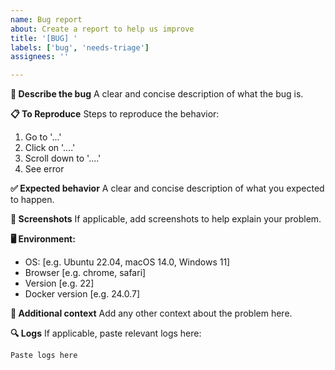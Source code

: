 ```yaml
---
name: Bug report
about: Create a report to help us improve
title: '[BUG] '
labels: ['bug', 'needs-triage']
assignees: ''

---
```


**🐛 Describe the bug**
A clear and concise description of what the bug is.

**📋 To Reproduce**
Steps to reproduce the behavior:
1. Go to '...'
2. Click on '....'
3. Scroll down to '....'
4. See error

**✅ Expected behavior**
A clear and concise description of what you expected to happen.

**📸 Screenshots**
If applicable, add screenshots to help explain your problem.

**🖥️ Environment:**
 - OS: [e.g. Ubuntu 22.04, macOS 14.0, Windows 11]
 - Browser [e.g. chrome, safari]
 - Version [e.g. 22]
 - Docker version [e.g. 24.0.7]

**📝 Additional context**
Add any other context about the problem here.

**🔍 Logs**
If applicable, paste relevant logs here:

```
Paste logs here
```
